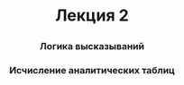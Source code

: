 # <p align="center"> Лекция 2 </p>
### <p align="center"> Логика высказываний </p>
### <p align="center"> Исчисление аналитических таблиц </p>
